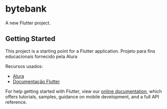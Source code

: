 # bytebank

A new Flutter project.

## Getting Started

This project is a starting point for a Flutter application.
Projeto para fins educacionais fornecido pela Alura

Recursos usados:

- [Alura](alura.com.br)
- [Documentação Flutter](https://flutter.dev)

For help getting started with Flutter, view our
[online documentation](https://flutter.dev/docs), which offers tutorials,
samples, guidance on mobile development, and a full API reference.

